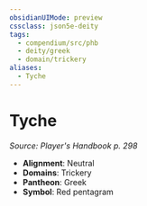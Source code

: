```yaml
---
obsidianUIMode: preview
cssclass: json5e-deity
tags:
  - compendium/src/phb
  - deity/greek
  - domain/trickery
aliases:
  - Tyche
---
```

# Tyche
*Source: Player's Handbook p. 298* 

- **Alignment**: Neutral
- **Domains**: Trickery
- **Pantheon**: Greek
- **Symbol**: Red pentagram